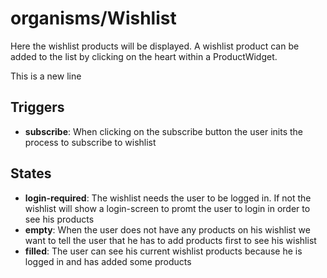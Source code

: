<!-- firescout-docs -->

# organisms/Wishlist

Here the wishlist products will be displayed. A wishlist product can be added to the list by clicking on the heart within a ProductWidget.

This is a new line

## Triggers

- **subscribe**: When clicking on the subscribe button the user inits the process to subscribe to wishlist

## States

- **login-required**: The wishlist needs the user to be logged in. If not the wishlist will show a login-screen to promt the user to login in order to see his products
- **empty**: When the user does not have any products on his wishlist we want to tell the user that he has to add products first to see his wishlist
- **filled**: The user can see his current wishlist products because he is logged in and has added some products
